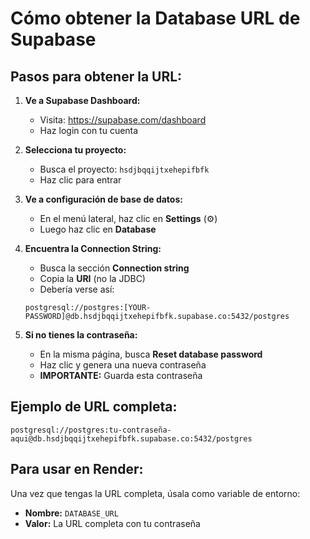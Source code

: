 # Cómo obtener la Database URL de Supabase

## Pasos para obtener la URL:

1. **Ve a Supabase Dashboard:**
   - Visita: https://supabase.com/dashboard
   - Haz login con tu cuenta

2. **Selecciona tu proyecto:**
   - Busca el proyecto: `hsdjbqqijtxehepifbfk`
   - Haz clic para entrar

3. **Ve a configuración de base de datos:**
   - En el menú lateral, haz clic en **Settings** (⚙️)
   - Luego haz clic en **Database**

4. **Encuentra la Connection String:**
   - Busca la sección **Connection string**
   - Copia la **URI** (no la JDBC)
   - Debería verse así:
   ```
   postgresql://postgres:[YOUR-PASSWORD]@db.hsdjbqqijtxehepifbfk.supabase.co:5432/postgres
   ```

5. **Si no tienes la contraseña:**
   - En la misma página, busca **Reset database password**
   - Haz clic y genera una nueva contraseña
   - **IMPORTANTE:** Guarda esta contraseña

## Ejemplo de URL completa:
```
postgresql://postgres:tu-contraseña-aqui@db.hsdjbqqijtxehepifbfk.supabase.co:5432/postgres
```

## Para usar en Render:
Una vez que tengas la URL completa, úsala como variable de entorno:
- **Nombre:** `DATABASE_URL`
- **Valor:** La URL completa con tu contraseña